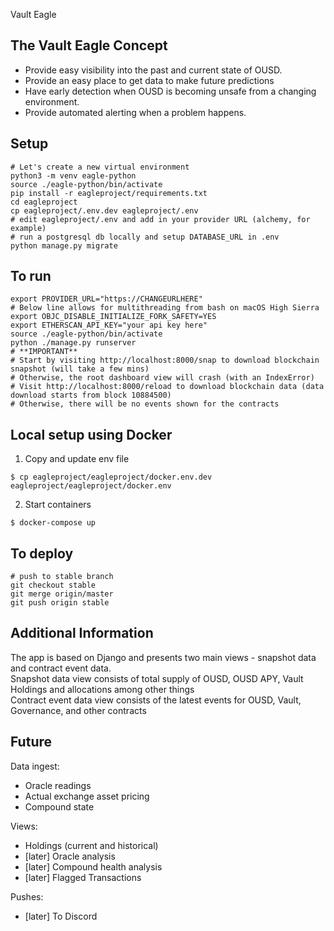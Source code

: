 Vault Eagle

## The Vault Eagle Concept

- Provide easy visibility into the past and current state of OUSD.
- Provide an easy place to get data to make future predictions
- Have early detection when OUSD is becoming unsafe from a changing environment.
- Provide automated alerting when a problem happens.

## Setup

    # Let's create a new virtual environment
    python3 -m venv eagle-python
    source ./eagle-python/bin/activate
    pip install -r eagleproject/requirements.txt
    cd eagleproject
    cp eagleproject/.env.dev eagleproject/.env
    # edit eagleproject/.env and add in your provider URL (alchemy, for example)
    # run a postgresql db locally and setup DATABASE_URL in .env
    python manage.py migrate

## To run
    export PROVIDER_URL="https://CHANGEURLHERE"
    # Below line allows for multithreading from bash on macOS High Sierra
    export OBJC_DISABLE_INITIALIZE_FORK_SAFETY=YES
    export ETHERSCAN_API_KEY="your api key here"
    source ./eagle-python/bin/activate
    python ./manage.py runserver
    # **IMPORTANT**
    # Start by visiting http://localhost:8000/snap to download blockchain snapshot (will take a few mins)
    # Otherwise, the root dashboard view will crash (with an IndexError)
    # Visit http://localhost:8000/reload to download blockchain data (data download starts from block 10884500)  
    # Otherwise, there will be no events shown for the contracts

## Local setup using Docker
1. Copy and update env file
```
$ cp eagleproject/eagleproject/docker.env.dev eagleproject/eagleproject/docker.env
```
2. Start containers
```
$ docker-compose up
```

## To deploy

    # push to stable branch
    git checkout stable
    git merge origin/master
    git push origin stable

## Additional Information

The app is based on Django and presents two main views - snapshot data and contract event data.  
Snapshot data view consists of total supply of OUSD, OUSD APY, Vault Holdings and allocations among other things  
Contract event data view consists of the latest events for OUSD, Vault, Governance, and other contracts   

## Future

Data ingest:

- Oracle readings
- Actual exchange asset pricing
- Compound state

Views:

- Holdings (current and historical)
- [later] Oracle analysis
- [later] Compound health analysis
- [later] Flagged Transactions

Pushes:

- [later] To Discord


